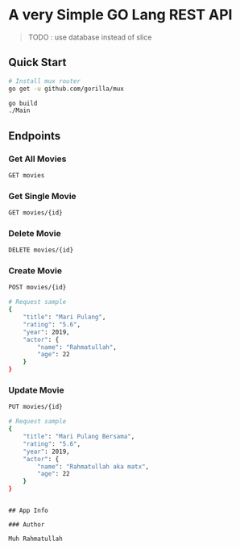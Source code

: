 # A very Simple GO Lang REST API

> TODO : use database instead of slice

## Quick Start


``` bash
# Install mux router
go get -u github.com/gorilla/mux
```

``` bash
go build
./Main
```

## Endpoints

### Get All Movies
``` bash
GET movies
```
### Get Single Movie

``` bash
GET movies/{id}
```

### Delete Movie

``` bash
DELETE movies/{id}
```

### Create Movie

``` bash
POST movies/{id}

# Request sample
{
	"title": "Mari Pulang",
	"rating": "5.6",
	"year": 2019,
	"actor": {
		"name": "Rahmatullah",
		"age": 22
	}
}
```

### Update Movie

``` bash
PUT movies/{id}

# Request sample
{
	"title": "Mari Pulang Bersama",
	"rating": "5.6",
	"year": 2019,
	"actor": {
		"name": "Rahmatullah aka matx",
		"age": 22
	}
}

```


```

## App Info

### Author

Muh Rahmatullah
